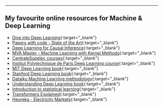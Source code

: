 ---

## My favourite online resources for Machine & Deep Learning

- [Dive into Deep Learning](https://d2l.ai/index.html){:target="_blank"}
- [Papers with code - State of the Art](https://paperswithcode.com/sota){:target="_blank"}
- [Deep Learning for Causal Inference](https://osf.io/preprints/socarxiv/aeszf){:target="_blank"}
- [MVA Master - Machine Learning with Kernel Methods](https://mva-kernel-methods.github.io/course-2023-2024/static_files/materials/slides.pdf){:target="_blank"}
- [CentraleSupelec courses](https://sdi.metz.centralesupelec.fr/spip.php?rubrique2){:target="_blank"}
- [Institut Polytechnique de Paris Deep Learning course](https://github.com/m2dsupsdlclass/lectures-labs/){:target="_blank"}
- [MIT Deep Learning book](https://www.deeplearningbook.org/){:target="_blank"}
- [Stanford Deep Learning book](http://ufldl.stanford.edu/tutorial/){:target="_blank"}
- [Dataiku Machine Learning methodology](https://s3.amazonaws.com/primeglobal-assets/downloads/200623-ML-basics-DATAIKU_jfpansard.pdf){:target="_blank"}
- [Understanding Deep Learning book](https://udlbook.github.io/udlbook/){:target="_blank"}
- [Introduction to statistical learning](https://www.statlearning.com/){:target="_blank"}
- [Transformers Explained](https://www.youtube.com/watch?v=TQQlZhbC5ps&ab_channel=CodeEmporium){:target="_blank"}
- [Heureka - Electricity Markets](https://youtu.be/ienoSbONyhw?si=cmOLLvH-ItgyihjB){:target="_blank"}
